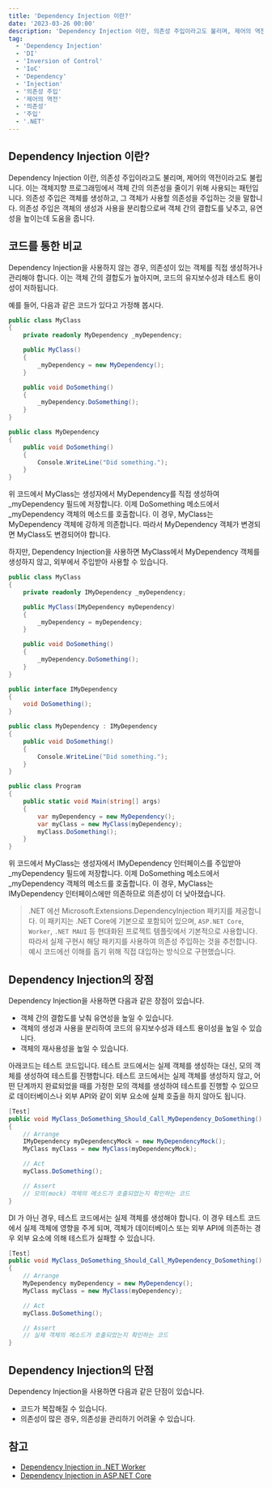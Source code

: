 ```yaml
---
title: 'Dependency Injection 이란?'
date: '2023-03-26 00:00'
description: 'Dependency Injection 이란, 의존성 주입이라고도 불리며, 제어의 역전이라고도 불립니다. 이는 객체지향 프로그래밍에서 객체 간의 의존성을 줄이기 위해 사용되는 패턴입니다'
tag:
  - 'Dependency Injection'
  - 'DI'
  - 'Inversion of Control'
  - 'IoC'
  - 'Dependency'
  - 'Injection'
  - '의존성 주입'
  - '제어의 역전'
  - '의존성'
  - '주입'
  - '.NET'
---
```


## Dependency Injection 이란?

Dependency Injection 이란, 의존성 주입이라고도 불리며, 제어의 역전이라고도 불립니다. 이는 객체지향 프로그래밍에서 객체 간의 의존성을 줄이기 위해 사용되는 패턴입니다. 의존성 주입은 객체를 생성하고, 그 객체가 사용할 의존성을 주입하는 것을 말합니다. 의존성 주입은 객체의 생성과 사용을 분리함으로써 객체 간의 결합도를 낮추고, 유연성을 높이는데 도움을 줍니다.

## 코드를 통한 비교

Dependency Injection을 사용하지 않는 경우, 의존성이 있는 객체를 직접 생성하거나 관리해야 합니다. 이는 객체 간의 결합도가 높아지며, 코드의 유지보수성과 테스트 용이성이 저하됩니다.

예를 들어, 다음과 같은 코드가 있다고 가정해 봅시다.

```csharp
public class MyClass
{
    private readonly MyDependency _myDependency;

    public MyClass()
    {
        _myDependency = new MyDependency();
    }

    public void DoSomething()
    {
        _myDependency.DoSomething();
    }
}

public class MyDependency
{
    public void DoSomething()
    {
        Console.WriteLine("Did something.");
    }
}
```

위 코드에서 MyClass는 생성자에서 MyDependency를 직접 생성하여 _myDependency 필드에 저장합니다. 이제 DoSomething 메소드에서 _myDependency 객체의 메소드를 호출합니다. 이 경우, MyClass는 MyDependency 객체에 강하게 의존합니다. 따라서 MyDependency 객체가 변경되면 MyClass도 변경되어야 합니다.

하지만, Dependency Injection을 사용하면 MyClass에서 MyDependency 객체를 생성하지 않고, 외부에서 주입받아 사용할 수 있습니다.

```csharp
public class MyClass
{
    private readonly IMyDependency _myDependency;

    public MyClass(IMyDependency myDependency)
    {
        _myDependency = myDependency;
    }

    public void DoSomething()
    {
        _myDependency.DoSomething();
    }
}

public interface IMyDependency
{
    void DoSomething();
}

public class MyDependency : IMyDependency
{
    public void DoSomething()
    {
        Console.WriteLine("Did something.");
    }
}

public class Program
{
    public static void Main(string[] args)
    {
        var myDependency = new MyDependency();
        var myClass = new MyClass(myDependency);
        myClass.DoSomething();
    }
}
```

위 코드에서 MyClass는 생성자에서 IMyDependency 인터페이스를 주입받아 _myDependency 필드에 저장합니다. 이제 DoSomething 메소드에서 _myDependency 객체의 메소드를 호출합니다. 이 경우, MyClass는 IMyDependency 인터페이스에만 의존하므로 의존성이 더 낮아졌습니다.

> .NET 에선 Microsoft.Extensions.DependencyInjection 패키지를 제공합니다. 이 패키지는 .NET Core에 기본으로 포함되어 있으며, `ASP.NET Core`, `Worker`,  `.NET MAUI` 등 현대화된 프로젝트 템플릿에서 기본적으로 사용합니다. 따라서 실제 구현시 해당 패키지를 사용하여 의존성 주입하는 것을 추천합니다. 예시 코드에선 이해를 돕기 위해 직접 대입하는 방식으로 구현했습니다.

## Dependency Injection의 장점

Dependency Injection을 사용하면 다음과 같은 장점이 있습니다.

- 객체 간의 결합도를 낮춰 유연성을 높일 수 있습니다.
- 객체의 생성과 사용을 분리하여 코드의 유지보수성과 테스트 용이성을 높일 수 있습니다.
- 객체의 재사용성을 높일 수 있습니다.

아래코드는 테스트 코드입니다. 테스트 코드에서는 실제 객체를 생성하는 대신, 모의 객체를 생성하여 테스트를 진행합니다. 테스트 코드에서는 실제 객체를 생성하지 않고, 어떤 단계까지 완료되었을 때를 가정한 모의 객체를 생성하여 테스트를 진행할 수 있으므로 데이터베이스나 외부 API와 같이 외부 요소에 실체 호출을 하지 않아도 됩니다.

```csharp
[Test]
public void MyClass_DoSomething_Should_Call_MyDependency_DoSomething()
{
    // Arrange
    IMyDependency myDependencyMock = new MyDependencyMock();
    MyClass myClass = new MyClass(myDependencyMock);

    // Act
    myClass.DoSomething();

    // Assert
    // 모의(mock) 객체의 메소드가 호출되었는지 확인하는 코드
}
```

DI 가 아닌 경우, 테스트 코드에서는 실제 객체를 생성해야 합니다. 이 경우 테스트 코드에서 실제 객체에 영향을 주게 되며, 객체가 데이터베이스 또는 외부 API에 의존하는 경우 외부 요소에 의해 테스트가 실패할 수 있습니다. 

```csharp
[Test]
public void MyClass_DoSomething_Should_Call_MyDependency_DoSomething()
{
    // Arrange
    MyDependency myDependency = new MyDependency();
    MyClass myClass = new MyClass(myDependency);

    // Act
    myClass.DoSomething();

    // Assert
    // 실제 객체의 메소드가 호출되었는지 확인하는 코드
}
```

## Dependency Injection의 단점

Dependency Injection을 사용하면 다음과 같은 단점이 있습니다.

- 코드가 복잡해질 수 있습니다.
- 의존성이 많은 경우, 의존성을 관리하기 어려울 수 있습니다.

## 참고

- [Dependency Injection in .NET Worker](https://docs.microsoft.com/en-us/dotnet/core/extensions/dependency-injection)
- [Dependency Injection in ASP.NET Core](https://docs.microsoft.com/en-us/aspnet/core/fundamentals/dependency-injection?view=aspnetcore-6.0)